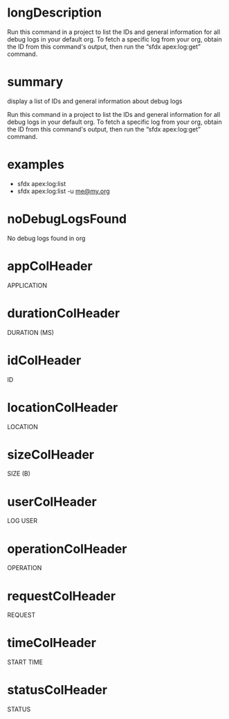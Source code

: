 # longDescription

Run this command in a project to list the IDs and general information for all debug logs in your default org.
To fetch a specific log from your org, obtain the ID from this command's output, then run the “sfdx apex:log:get” command.

# summary

display a list of IDs and general information about debug logs

Run this command in a project to list the IDs and general information for all debug logs in your default org.
To fetch a specific log from your org, obtain the ID from this command's output, then run the “sfdx apex:log:get” command.

# examples

- sfdx apex:log:list
- sfdx apex:log:list -u me@my.org

# noDebugLogsFound

No debug logs found in org

# appColHeader

APPLICATION

# durationColHeader

DURATION (MS)

# idColHeader

ID

# locationColHeader

LOCATION

# sizeColHeader

SIZE (B)

# userColHeader

LOG USER

# operationColHeader

OPERATION

# requestColHeader

REQUEST

# timeColHeader

START TIME

# statusColHeader

STATUS
